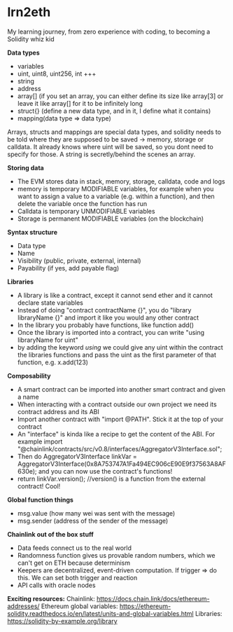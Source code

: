 # lrn2eth
My learning journey, from zero experience with coding, to becoming a Solidity whiz kid

**Data types**
- variables
- uint, uint8, uint256, int +++ 
- string
- address
- array[] (if you set an array, you can either define its size like array[3] or leave it like array[] for it to be infinitely long
- struct{} (define a new data type, and in it, I define what it contains)
- mapping(data type => data type)

Arrays, structs and mappings are special data types, and solidity needs to be told where they are supposed to be saved -> memory, storage or calldata. It already knows where uint will be saved, so you dont need to specify for those. A string is secretly/behind the scenes an array. 

**Storing data**
- The EVM stores data in stack, memory, storage, calldata, code and logs
- memory is temporary MODIFIABLE variables, for example when you want to assign a value to a variable (e.g. within a function), and then delete the variable once the function has run 
- Calldata is temporary UNMODIFIABLE variables
- Storage is permanent MODIFIABLE variables (on the blockchain)

**Syntax structure**
- Data type
- Name
- Visibility (public, private, external, internal)
- Payability (if yes, add payable flag)

**Libraries**
- A library is like a contract, except it cannot send ether and it cannot declare state variables
- Instead of doing "contract contractName {}", you do "library libraryName {}" and import it like you would any other contract
- In the library you probably have functions, like function add()
- Once the library is imported into a contract, you can write "using libraryName for uint"
- by adding the keyword *using* we could give any uint within the contract the libraries functions and pass the uint as the first parameter of that function, e.g. x.add(123)

**Composability**
- A smart contract can be imported into another smart contract and given a name
- When interacting with a contract outside our own project we need its contract address and its ABI
- Import another contract with "import @PATH". Stick it at the top of your contract
- An "interface" is kinda like a recipe to get the content of the ABI. For example 
import "@chainlink/contracts/src/v0.8/interfaces/AggregatorV3Interface.sol";
- Then do 
AggregatorV3Interface linkVar = AggregatorV3Interface(0x8A753747A1Fa494EC906cE90E9f37563A8AF630e);
and you can now use the contract's functions!
- return linkVar.version(); //version() is a function from the external contract! Cool!

**Global function things**
- msg.value (how many wei was sent with the message)
- msg.sender (address of the sender of the message)

**Chainlink out of the box stuff**
- Data feeds connect us to the real world
- Randomness function gives us provable random numbers, which we can't get on ETH because determinism
- Keepers are decentralized, event-driven computation. If trigger => do this. We can set both trigger and reaction 
- API calls with oracle nodes


**Exciting resources:** 
Chainlink: https://docs.chain.link/docs/ethereum-addresses/
Ethereum global variables: https://ethereum-solidity.readthedocs.io/en/latest/units-and-global-variables.html
Libraries: https://solidity-by-example.org/library
